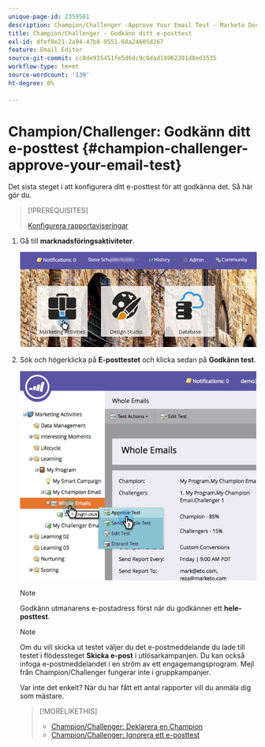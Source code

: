 ```yaml
---
unique-page-id: 2359581
description: Champion/Challenger -Approve Your Email Test - Marketo Docs - Product Documentation
title: Champion/Challenger - Godkänn ditt e-posttest
exl-id: dfef8e21-2a94-47b8-9551-68a24605d267
feature: Email Editor
source-git-commit: cc8de935451fe5d6dc9c8dad19962391d8ed3535
workflow-type: tm+mt
source-wordcount: '139'
ht-degree: 0%

---
```


# Champion/Challenger: Godkänn ditt e-posttest {#champion-challenger-approve-your-email-test}

Det sista steget i att konfigurera ditt e-posttest för att godkänna det. Så här gör du.

>[!PREREQUISITES]
>
>[Konfigurera rapportaviseringar](/help/marketo/product-docs/email-marketing/general/functions-in-the-editor/email-tests-champion-challenger/analytics.md#configure-report-alerts)

1. Gå till **marknadsföringsaktiviteter**.

   ![](assets/login-marketing-activities-1.png)

1. Sök och högerklicka på **E-posttestet** och klicka sedan på **Godkänn test**.

   ![](assets/champion3.jpg)

   >[!NOTE]
   >
   >Godkänn utmanarens e-postadress först när du godkänner ett **hele-posttest**.

   >[!NOTE]
   >
   >Om du vill skicka ut testet väljer du det e-postmeddelande du lade till testet i flödessteget **Skicka e-post** i utlösarkampanjen. Du kan också infoga e-postmeddelandet i en ström av ett engagemangsprogram. Mejl från Champion/Challenger fungerar inte i gruppkampanjer.

   Var inte det enkelt? När du har fått ett antal rapporter vill du anmäla dig som mästare.

   >[!MORELIKETHIS]
   >
   >* [Champion/Challenger: Deklarera en Champion](/help/marketo/product-docs/email-marketing/general/functions-in-the-editor/email-tests-champion-challenger/champion-challenger-declare-a-champion.md)
   >* [Champion/Challenger: Ignorera ett e-posttest](/help/marketo/product-docs/email-marketing/general/functions-in-the-editor/email-tests-champion-challenger/champion-challenger-discard-an-email-test.md)
